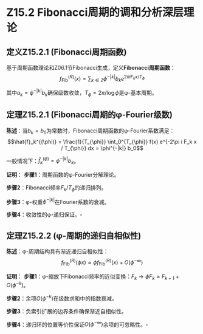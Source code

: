 # Z15.2 Fibonacci周期的调和分析深层理论

## 定义Z15.2.1 (Fibonacci周期函数)

基于周期函数理论和Z06.1节Fibonacci生成，定义**Fibonacci周期函数**：
$$f_{\text{Fib}}^{(R)}(x) = \sum_{k \in \mathbb{Z}} \phi^{-|k|} b_k e^{2\pi i F_k x / T_{\phi}}$$

其中$a_k = \phi^{-|k|} b_k$确保级数收敛，$T_{\phi} = 2\pi / \log \phi$是φ-基本周期。

## 定理Z15.2.1 (Fibonacci周期的φ-Fourier级数)

**陈述**：当$b_k = b_0$为常数时，Fibonacci周期函数的φ-Fourier系数满足：
$$\hat{f}_k^{(\phi)} = \frac{1}{T_{\phi}} \int_0^{T_{\phi}} f(x) e^{-2\pi i F_k x / T_{\phi}} dx = \phi^{-|k|} b_0$$

一般情况下：$\hat{f}_k^{(\phi)} = \phi^{-|k|} b_k$。

**证明**：
**步骤1**：周期函数的φ-Fourier分解理论。

**步骤2**：Fibonacci频率$F_k/T_{\phi}$的递归排列。

**步骤3**：φ-权重$\phi^{-|k|}$在Fourier系数的衰减。

**步骤4**：收敛性的φ-递归保证。$\square$

## 定理Z15.2.2 (φ-周期的递归自相似性)

**陈述**：φ-周期结构具有渐近递归自相似性：
$$f_{\text{Fib}}^{(R)}(\phi x) \approx \phi f_{\text{Fib}}^{(R)}(x) + O(\phi^{-\infty})$$

**证明**：
**步骤1**：φ-缩放下Fibonacci频率的近似变换：$F_k \to \phi F_k \approx F_{k+1} + O(\phi^{-k})$。

**步骤2**：余项$O(\phi^{-k})$在级数求和中的指数衰减。

**步骤3**：负索引扩展的边界条件确保渐近自相似性。

**步骤4**：递归环的位置等价性保证$O(\phi^{-\infty})$余项的可忽略性。$\square$
